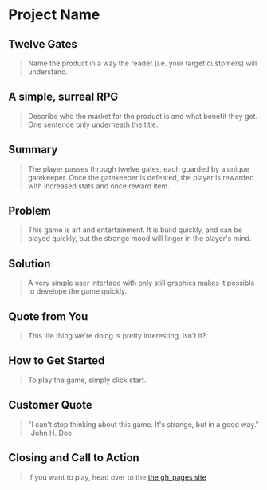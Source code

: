 # Project Name #

<!-- 
> This material was originally posted [here](http://www.quora.com/What-is-Amazons-approach-to-product-development-and-product-management). It is reproduced here for posterities sake.

There is an approach called "working backwards" that is widely used at Amazon. They work backwards from the customer, rather than starting with an idea for a product and trying to bolt customers onto it. While working backwards can be applied to any specific product decision, using this approach is especially important when developing new products or features.

For new initiatives a product manager typically starts by writing an internal press release announcing the finished product. The target audience for the press release is the new/updated product's customers, which can be retail customers or internal users of a tool or technology. Internal press releases are centered around the customer problem, how current solutions (internal or external) fail, and how the new product will blow away existing solutions.

If the benefits listed don't sound very interesting or exciting to customers, then perhaps they're not (and shouldn't be built). Instead, the product manager should keep iterating on the press release until they've come up with benefits that actually sound like benefits. Iterating on a press release is a lot less expensive than iterating on the product itself (and quicker!).

If the press release is more than a page and a half, it is probably too long. Keep it simple. 3-4 sentences for most paragraphs. Cut out the fat. Don't make it into a spec. You can accompany the press release with a FAQ that answers all of the other business or execution questions so the press release can stay focused on what the customer gets. My rule of thumb is that if the press release is hard to write, then the product is probably going to suck. Keep working at it until the outline for each paragraph flows. 

Oh, and I also like to write press-releases in what I call "Oprah-speak" for mainstream consumer products. Imagine you're sitting on Oprah's couch and have just explained the product to her, and then you listen as she explains it to her audience. That's "Oprah-speak", not "Geek-speak".

Once the project moves into development, the press release can be used as a touchstone; a guiding light. The product team can ask themselves, "Are we building what is in the press release?" If they find they're spending time building things that aren't in the press release (overbuilding), they need to ask themselves why. This keeps product development focused on achieving the customer benefits and not building extraneous stuff that takes longer to build, takes resources to maintain, and doesn't provide real customer benefit (at least not enough to warrant inclusion in the press release).
 -->
 
## Twelve Gates ##
  > Name the product in a way the reader (i.e. your target customers) will understand.

## A simple, surreal RPG ##
  > Describe who the market for the product is and what benefit they get. One sentence only underneath the title.

## Summary ##
  > The player passes through twelve gates, each guarded by a unique gatekeeper. Once the gatekeeper is defeated, the player is rewarded with increased stats and once reward item.

## Problem ##
  > This game is art and entertainment. It is build quickly, and can be played quickly, but the strange mood will linger in the player's mind.

## Solution ##
  > A very simple user interface with only still graphics makes it possible to develope the game quickly.

## Quote from You ##
  > This life thing we're doing is pretty interesting, isn't it?

## How to Get Started ##
  > To play the game, simply click start.

## Customer Quote ##
  > "I can't stop thinking about this game. It's strange, but in a good way." -John H. Doe

## Closing and Call to Action ##
  > If you want to play, head over to the [the gh_pages site](http://zandersparrow.github.io/12-gates/ "gh-pages site for 12-gates")
